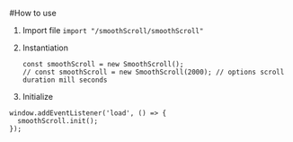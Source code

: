 #How to use

1. Import file
   `import "/smoothScroll/smoothScroll"`
2. Instantiation

   ```
   const smoothScroll = new SmoothScroll();
   // const smoothScroll = new SmoothScroll(2000); // options scroll duration mill seconds
   ```

3. Initialize

```
window.addEventListener('load', () => {
  smoothScroll.init();
});
```
